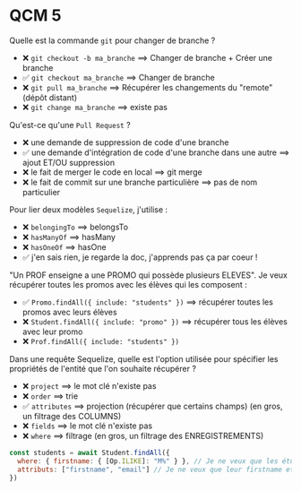# QCM 5

Quelle est la commande `git` pour changer de branche ? 
- ❌ `git checkout -b ma_branche` ==> Changer de branche + Créer une branche
- ✅ `git checkout ma_branche` ==> Changer de branche
- ❌ `git pull ma_branche` ==> Récupérer les changements du "remote" (dépôt distant)
- ❌ `git change ma_branche` ==> existe pas


Qu'est-ce qu'une `Pull Request` ?
- ❌ une demande de suppression de code d'une branche
- ✅ une demande d'intégration de code d'une branche dans une autre ==> ajout ET/OU suppression
- ❌ le fait de merger le code en local ==> git merge
- ❌ le fait de commit sur une branche particulière ==> pas de nom particulier


Pour lier deux modèles `Sequelize`, j'utilise :
- ❌ `belongingTo` ==> belongsTo
- ❌ `hasManyOf` ==> hasMany
- ❌ `hasOneOf` ==> hasOne
- ✅ j'en sais rien, je regarde la doc, j'apprends pas ça par coeur ! 


"Un PROF enseigne a une PROMO qui possède plusieurs ELEVES". Je veux récupérer toutes les promos avec les élèves qui les composent : 
- ✅ `Promo.findAll({ include: "students" })` ==> récupérer toutes les promos avec leurs élèves
- ❌ `Student.findAll({ include: "promo" })` ==> récupérer tous les élèves avec leur promo
- ❌ `Prof.findAll({ include: "students" })`


Dans une requête Sequelize, quelle est l'option utilisée pour spécifier les propriétés de l'entité que l'on souhaite récupérer ?
- ❌ `project` ==> le mot clé n'existe pas
- ❌ `order` ==> trie
- ✅ `attributes` ==> projection (récupérer que certains champs) (en gros, un filtrage des COLUMNS)
- ❌ `fields` ==> le mot clé n'existe pas
- ❌ `where` ==> filtrage (en gros, un filtrage des ENREGISTREMENTS)

```js
const students = await Student.findAll({
  where: { firstname: { [Op.ILIKE]: "M%" } }, // Je ne veux que les étudiants dont le prénom commence par M (=> filtrage sur les ENREGISTREMENTS)
  attributs: ["firstname", "email"] // Je ne veux que leur firstname et leur email (=> filtrage sur les CHAMPS)
})
```

